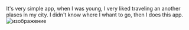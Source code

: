 It's very simple app, when I was young, I very liked traveling an another plases in my city.
I didn't know where I whant to go, then I does this app.
![изображение](https://github.com/user-attachments/assets/77ec4b60-102d-4502-b590-44d23c388676)
